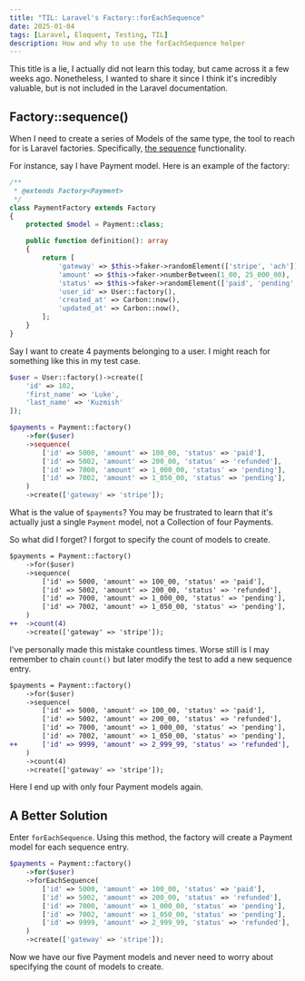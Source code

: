 ```yaml
---
title: "TIL: Laravel's Factory::forEachSequence"
date: 2025-01-04
tags: [Laravel, Eloquent, Testing, TIL]
description: How and why to use the forEachSequence helper
---
```


This title is a lie, I actually did not learn this today, but came across it a few weeks ago.
Nonetheless, I wanted to share it since I think it's incredibly valuable, but is not
included in the Laravel documentation.

## Factory::sequence()

When I need to create a series of Models of the same type, the tool to reach for is Laravel factories. Specifically, [the sequence](https://laravel.com/docs/11.x/eloquent-factories#sequences) functionality.

For instance, say I have Payment model. Here is an example of the factory:

```php
/**
 * @extends Factory<Payment>
 */
class PaymentFactory extends Factory
{
    protected $model = Payment::class;

    public function definition(): array
    {
        return [
            'gateway' => $this->faker->randomElement(['stripe', 'ach']),
            'amount' => $this->faker->numberBetween(1_00, 25_000_00),
            'status' => $this->faker->randomElement(['paid', 'pending', 'refunded']),
            'user_id' => User::factory(),
            'created_at' => Carbon::now(),
            'updated_at' => Carbon::now(),
        ];
    }
}
```

Say I want to create 4 payments belonging to a user. I might reach for something like this in
my test case.

```php
$user = User::factory()->create([
    'id' => 102,
    'first_name' => 'Luke',
    'last_name' => 'Kuzmish'
]);

$payments = Payment::factory()
    ->for($user)
    ->sequence(
        ['id' => 5000, 'amount' => 100_00, 'status' => 'paid'],
        ['id' => 5002, 'amount' => 200_00, 'status' => 'refunded'],
        ['id' => 7000, 'amount' => 1_000_00, 'status' => 'pending'],
        ['id' => 7002, 'amount' => 1_050_00, 'status' => 'pending'],
    )
    ->create(['gateway' => 'stripe']);
```

What is the value of `$payments`? You may be frustrated to learn that it's actually just a
single `Payment` model, not a Collection of four Payments.

So what did I forget? I forgot to specify the count of models to create.

```diff
$payments = Payment::factory()
    ->for($user)
    ->sequence(
        ['id' => 5000, 'amount' => 100_00, 'status' => 'paid'],
        ['id' => 5002, 'amount' => 200_00, 'status' => 'refunded'],
        ['id' => 7000, 'amount' => 1_000_00, 'status' => 'pending'],
        ['id' => 7002, 'amount' => 1_050_00, 'status' => 'pending'],
    )
++  ->count(4)
    ->create(['gateway' => 'stripe']);
```

I've personally made this mistake countless times. Worse still is I may remember to chain
`count()` but later modify the test to add a new sequence entry.

```diff
$payments = Payment::factory()
    ->for($user)
    ->sequence(
        ['id' => 5000, 'amount' => 100_00, 'status' => 'paid'],
        ['id' => 5002, 'amount' => 200_00, 'status' => 'refunded'],
        ['id' => 7000, 'amount' => 1_000_00, 'status' => 'pending'],
        ['id' => 7002, 'amount' => 1_050_00, 'status' => 'pending'],
++      ['id' => 9999, 'amount' => 2_999_99, 'status' => 'refunded'],
    )
    ->count(4)
    ->create(['gateway' => 'stripe']);
```

Here I end up with only four Payment models again.

## A Better Solution

Enter `forEachSequence`. Using this method, the factory will create a Payment model for
each sequence entry.

```php
$payments = Payment::factory()
    ->for($user)
    ->forEachSequence(
        ['id' => 5000, 'amount' => 100_00, 'status' => 'paid'],
        ['id' => 5002, 'amount' => 200_00, 'status' => 'refunded'],
        ['id' => 7000, 'amount' => 1_000_00, 'status' => 'pending'],
        ['id' => 7002, 'amount' => 1_050_00, 'status' => 'pending'],
        ['id' => 9999, 'amount' => 2_999_99, 'status' => 'refunded'],
    )
    ->create(['gateway' => 'stripe']);
```

Now we have our five Payment models and never need to worry about specifying the count of 
models to create.